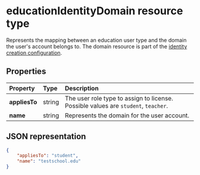 # educationIdentityDomain resource type

Represents the mapping between an education user type and the domain the user's account belongs to. The domain resource is part of the [identity creation configuration](educationidentitycreationconfiguration.md). 

## Properties

| Property | Type | Description |
|:-|:-|:-|
| **appliesTo** | string |  The user role type to assign to license. Possible values are `student`, `teacher`.      |
| **name** | string |  Represents the domain for the user account.         |

## JSON representation

```json
{
    "appliesTo": "student",
    "name": "testschool.edu"
}
```

